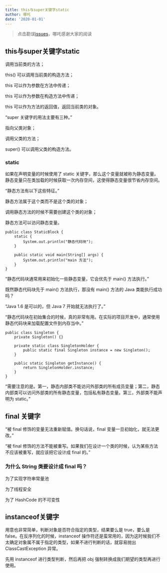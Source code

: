 ```yaml
---
title: this与super关键字static
author: 哪吒
date: '2020-01-01'
---
```


> 点击勘误[issues](https://github.com/webVueBlog/JavaPlusDoc/issues)，哪吒感谢大家的阅读

## this与super关键字static

调用当前类的方法；

this() 可以调用当前类的构造方法；

this 可以作为参数在方法中传递；

this 可以作为参数在构造方法中传递；

this 可以作为方法的返回值，返回当前类的对象。

“super 关键字的用法主要有三种。”

指向父类对象；

调用父类的方法；

super() 可以调用父类的构造方法。

### static

如果在声明变量的时候使用了 static 关键字，那么这个变量就被称为静态变量。静态变量只在类加载的时候获取一次内存空间，这使得静态变量很节省内存空间。

“静态方法有以下这些特征。”

静态方法属于这个类而不是这个类的对象；

调用静态方法的时候不需要创建这个类的对象；

静态方法可以访问静态变量。


	public class StaticBlock {
		static {
			System.out.println("静态代码块");
		}

		public static void main(String[] args) {
			System.out.println("main 方法");
		}
	}

“静态代码块通常用来初始化一些静态变量，它会优先于 main() 方法执行。”

既然静态代码块先于 main() 方法执行，那没有 main() 方法的 Java 类能执行成功吗？


“Java 1.6 是可以的，但 Java 7 开始就无法执行了。”

“静态代码块在初始集合的时候，真的非常有用。在实际的项目开发中，通常使用静态代码块来加载配置文件到内存当中。”


	public class Singleton {
		private Singleton() {}

		private static class SingletonHolder {
			public static final Singleton instance = new Singleton();
		}

		public static Singleton getInstance() {
			return SingletonHolder.instance;
		}
	}

“需要注意的是。第一，静态内部类不能访问外部类的所有成员变量；第二，静态内部类可以访问外部类的所有静态变量，包括私有静态变量。第三，外部类不能声明为 static。”

## final 关键字


“被 final 修饰的变量无法重新赋值。换句话说，final 变量一旦初始化，就无法更改。”


“被 final 修饰的方法不能被重写。如果我们在设计一个类的时候，认为某些方法不应该被重写，就应该把它设计成 final 的。”


### 为什么 String 类要设计成 final 吗？


为了实现字符串常量池

为了线程安全

为了 HashCode 的不可变性


## instanceof关键字


用意也非常简单，判断对象是否符合指定的类型，结果要么是 true，要么是 false。在反序列化的时候，instanceof 操作符还是蛮常用的，因为这时候我们不太确定对象属不属于指定的类型，如果不进行判断的话，就容易抛出 ClassCastException 异常。

先用 instanceof 进行类型判断，然后再把 obj 强制转换成我们期望的类型再进行使用。


